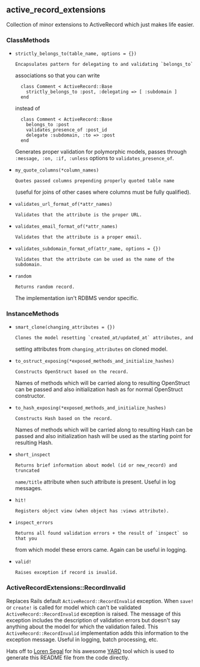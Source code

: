 ## active\_record\_extensions

Collection of minor extensions to ActiveRecord which just makes life easier.



### ClassMethods


* `strictly_belongs_to(table_name, options = {}) `

      Encapsulates pattern for delegating to and validating `belongs_to`
    associations so that you can write
    
        class Comment < ActiveRecord::Base
          strictly_belongs_to :post, :delegating => [ :subdomain ]
        end
    
    instead of
    
        class Comment < ActiveRecord::Base
          belongs_to :post
          validates_presence_of :post_id
          delegate :subdomain, :to => :post
        end
    
    Generates proper validation for polymorphic models, passes through
    `:message, :on, :if, :unless` options to `validates_presence_of`.

* `my_quote_columns(*column_names) `

      Quotes passed columns prepending properly quoted table name 
    (useful for joins of other cases where columns must be fully qualified).

* `validates_url_format_of(*attr_names) `

      Validates that the attribute is the proper URL.

* `validates_email_format_of(*attr_names) `

      Validates that the attribute is a proper email.

* `validates_subdomain_format_of(attr_name, options = {}) `

      Validates that the attribute can be used as the name of the subdomain.

* `random`

      Returns random record.
    The implementation isn't RDBMS vendor specific.


### InstanceMethods


* `smart_clone(changing_attributes = {}) `

      Clones the model resetting `created_at/updated_at` attributes, and
    setting attributes from `changing_attributes` on cloned model.

* `to_ostruct_exposing(*exposed_methods_and_initialize_hashes) `

      Constructs OpenStruct based on the record.
    Names of methods which will be carried along to resulting OpenStruct can be passed
    and also initialization hash as for normal OpenStruct constructor.

* `to_hash_exposing(*exposed_methods_and_initialize_hashes) `

      Constructs Hash based on the record.
    Names of methods which will be carried along to resulting Hash can be passed
    and also initialization hash will be used as the starting point for
    resulting Hash.

* `short_inspect`

      Returns brief information about model (id or new_record) and truncated
    `name/title` attribute when such attribute is present.
    Useful in log messages.

* `hit!`

      Registers object view (when object has :views attribute).

* `inspect_errors`

      Returns all found validation errors + the result of `inspect` so that you
    from which model these errors came. Again can be useful in logging.

* `valid!`

      Raises exception if record is invalid.


### ActiveRecordExtensions::RecordInvalid

Replaces Rails default `ActiveRecord::RecordInvalid` exception.
When `save!` or `create!` is called for model which can't be validated
`ActiveRecord::RecordInvalid` exception is raised.
The message of this exception includes the description of validation errors
but doesn't say anything about the model for which the validation failed.
This `ActiveRecord::RecordInvalid` implementation adds this information to
the exception message. Useful in logging, batch processing, etc.


Hats off to [Loren Segal](http://gnuu.org/) for his awesome
[YARD](http://yardoc.org/) tool which is used to generate this README file from
the code directly.

